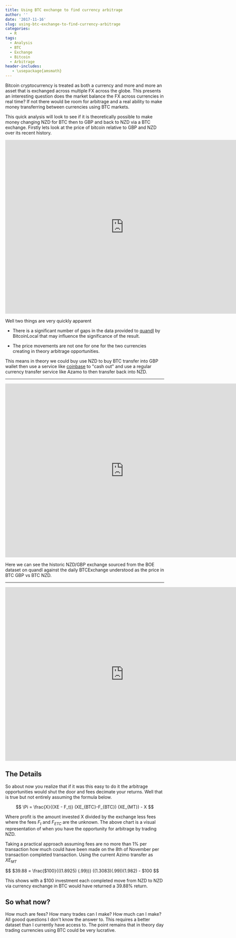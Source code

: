 ```yaml
---
title: Using BTC exchange to find currency arbitrage
author: ''
date: '2017-11-16'
slug: using-btc-exchange-to-find-currency-arbitrage
categories:
  - R
tags:
  - Analysis
  - BTC
  - Exchange
  - Bitcoin
  - Arbitrage
header-includes:
   - \usepackage{amsmath}
---
```


Bitcoin cryptocurrency is treated as both a currency and more and more an asset that is exchanged across multiple FX across the globe. This presents an interesting question does the market balance the FX across currencies in real time? If not there would be room for arbitrage and a real ability to make money transferring between currencies using BTC markets. 

This quick analysis will look to see if it is theoretically possible to make money changing NZD for BTC then to GBP and back to NZD via a BTC exchange. Firstly lets look at the price of bitcoin relative to GBP and NZD over its recent history.

<iframe class="chart" src="https://ezekiel.nz/Widgets/BTC/BTCPrices/" width="750"   height="550" style="border: none;"></iframe>


Well two things are very quickly apparent


+  There is a significant number of gaps in the data provided to [quandl](https://www.quandl.com) by BitcoinLocal that may influence the significance of the result.


+  The price movements are not one for one for the two currencies creating in theory arbitrage opportunities.



This means in theory we could buy use NZD to buy BTC transfer into GBP wallet then use a service like [coinbase](https://support.coinbase.com/customer/en/portal/articles/1963534-payment-methods-for-uk-customers) to "cash out" and use a regular currency transfer service like Azamo to then transfer back into NZD.


***


<iframe class="chart" src="https://ezekiel.nz/Widgets/BTC/BTCExchange/" width="750"   height="550" style="border: none;"></iframe>


Here we can see the historic NZD/GBP exchange sourced from the BOE dataset on quandl against the daily BTCExchange understood as the price in BTC GBP vs BTC NZD. 


***



<iframe class="chart" src="https://ezekiel.nz/Widgets/BTC/BTCArbitrage/index.html" width="750"   height="550" style="border: none;"></iframe>


## The Details

So about now you realize that if it was this easy to do it the arbitrage opportunities would shut the door and fees decimate your returns. Well that is true but not entirely assuming the formula below. 




$$
\Pi = \frac{X}{(XE - F_t)} (XE_{BTC}-F_{BTC}) (XE_{MT}) - X
$$

Where profit is the amount invested X divided by the exchange less fees where the fees $F_t$ and $F_{ETC}$ are the unknown. The above chart is a visual representation of when you have the opportunity for arbitrage by trading NZD. 

Taking a practical approach assuming fees are no more than 1% per transaction how much could have been made on the 8th of November per transaction completed transaction. Using the current Azimo transfer as $XE_{MT}$  


$$
$39.88 = \frac{$100}{((1.8925)  (.99))} ((1.3083)(.99))(1.982) - $100
$$


This shows with a $100 investment each completed move from NZD to NZD via currency exchange in BTC would have returned a 39.88% return.

## So what now?

How much are fees? How many trades can I make? How much can I make? All goood questions I don't know the answer to. This requires a better dataset than I currently have access to. The point remains that in theory day trading currencies using BTC could be very lucrative. 



